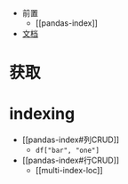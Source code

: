 - 前置
  - [[pandas-index]]
- [文档](https://pandas.pydata.org/docs/user_guide/advanced.html)
# 获取

# indexing
- [[pandas-index#列CRUD]]
  - `df["bar", "one"]`
- [[pandas-index#行CRUD]]
  - [[multi-index-loc]]